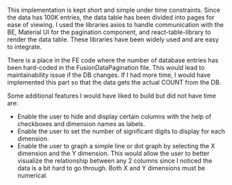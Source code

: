 This implementation is kept short and simple under time constraints.
Since the data has 100K entries, the data table has been divided into pages for ease of viewing.
I used the libraries axios to handle communication with the BE, Material UI for the pagination component,
and react-table-library to render the data table. These libraries have been widely used and are easy to integrate.

There is a place in the FE code where the number of database entries has been hard-coded in the FusionDataPagination file. This would lead to maintainability issue if the DB changes.
If I had more time, I would have implemented this part so that the data gets the actual COUNT from the DB.

Some additional features I would have liked to build but did not have time are:
- Enable the user to hide and display certain columns with the help of checkboxes and dimension names as labels.
- Enable the user to set the number of significant digits to display for each dimension.
- Enable the user to graph a simple line or dot graph by selecting the X dimension and the Y dimension. This would allow the user to better visualize the relationship between any 2 columns since I noticed the data is a bit hard to go through. Both X and Y dimensions must be numerical.

